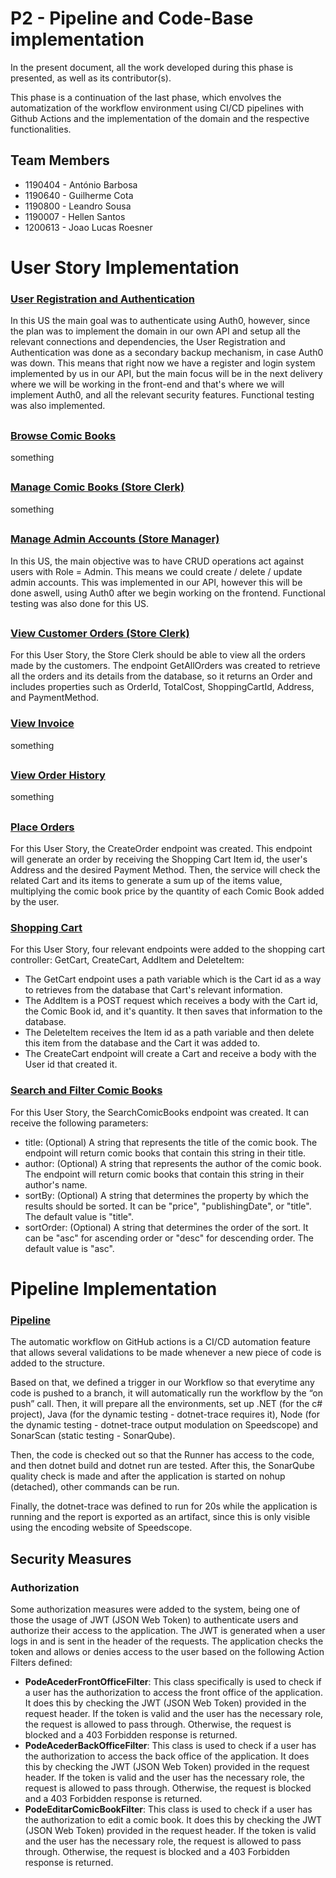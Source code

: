 # P2 - Pipeline and Code-Base implementation

In the present document, all the work developed during this phase is presented, as well as its contributor(s).

This phase is a continuation of the last phase, which envolves the automatization of the workflow environment using CI/CD pipelines with Github Actions and the implementation  of the domain and the respective functionalities.

## Team Members
- 1190404 - António Barbosa
- 1190640 - Guilherme Cota
- 1190800 - Leandro Sousa
- 1190007 - Hellen Santos
- 1200613 - Joao Lucas Roesner

# User Story Implementation

### [User Registration and Authentication](https://github.com/padrinoski/desofs2024_M1C_1/issues/1)

In this US the main goal was to authenticate using Auth0, however, since the plan was to implement the domain in our own API and setup all the relevant connections and dependencies, the User Registration and Authentication was done as a secondary backup mechanism, in case Auth0 was down. This means that right now we have a register and login system implemented by us in our API, but the main focus will be in the next delivery where we will be working in the front-end and that's where we will implement Auth0, and all the relevant security features. Functional testing was also implemented.

<h2>  </h2>

### [Browse Comic Books](https://github.com/padrinoski/desofs2024_M1C_1/issues/2)
something
<h2>  </h2>

### [Manage Comic Books (Store Clerk)](https://github.com/padrinoski/desofs2024_M1C_1/issues/8)
something
<h2>  </h2>

### [Manage Admin Accounts (Store Manager)](https://github.com/padrinoski/desofs2024_M1C_1/issues/10)
In this US, the main objective was to have CRUD operations act against users with Role = Admin. This means we could create / delete / update admin accounts. This was implemented in our API, however this will be done aswell, using Auth0 after we begin working on the frontend. Functional testing was also done for this US.
<h2>  </h2>

### [View Customer Orders (Store Clerk)](https://github.com/padrinoski/desofs2024_M1C_1/issues/9)
For this User Story, the  Store Clerk should be able to view all the orders made by the customers. The endpoint GetAllOrders was created to retrieve all the orders and its details from the database, so it returns an Order and includes properties such as OrderId, TotalCost, ShoppingCartId, Address, and PaymentMethod.

### [View Invoice](https://github.com/padrinoski/desofs2024_M1C_1/issues/7)
something
<h2>  </h2>

### [View Order History](https://github.com/padrinoski/desofs2024_M1C_1/issues/6)
something
<h2>  </h2>

### [Place Orders](https://github.com/padrinoski/desofs2024_M1C_1/issues/5)
For this User Story, the CreateOrder endpoint was created. This endpoint will generate an order by receiving the Shopping Cart Item id, the user's Address and the desired Payment Method. Then, the service will check the related Cart and its items to generate a sum up of the items value, multiplying the comic book price by the quantity of each Comic Book added by the user.

### [Shopping Cart](https://github.com/padrinoski/desofs2024_M1C_1/issues/4)
For this User Story, four relevant endpoints were added to the shopping cart controller: GetCart, CreateCart, AddItem and DeleteItem:
- The GetCart endpoint uses a path variable which is the Cart id as a way to retrieves from the database that Cart's relevant information.
- The AddItem is a POST request which receives a body with the Cart id, the Comic Book id, and it's quantity. It then saves that information to the database.
- The DeleteItem receives the Item id as a path variable and then delete this item from the database and the Cart it was added to.
- The CreateCart endpoint will create a Cart and receive a body with the User id that created it.

### [Search and Filter Comic Books](https://github.com/padrinoski/desofs2024_M1C_1/issues/3)
For this User Story, the SearchComicBooks endpoint was created. It can receive the following parameters:
- title: (Optional) A string that represents the title of the comic book. The endpoint will return comic books that contain this string in their title.
- author: (Optional) A string that represents the author of the comic book. The endpoint will return comic books that contain this string in their author's name.
- sortBy: (Optional) A string that determines the property by which the results should be sorted. It can be "price", "publishingDate", or "title". The default value is "title".
- sortOrder: (Optional) A string that determines the order of the sort. It can be "asc" for ascending order or "desc" for descending order. The default value is "asc".

# Pipeline Implementation

### [Pipeline](https://github.com/padrinoski/desofs2024_M1C_1/issues/11)
The automatic workflow on GitHub actions is a CI/CD automation feature that allows several validations to be made whenever a new piece of code is added to the structure.

Based on that, we defined a trigger in our Workflow so that everytime any code is pushed to a branch, it will automatically run the workflow by the “on push” call. Then, it will prepare all the environments, set up .NET (for the c# project), Java (for the dynamic testing - dotnet-trace requires it), Node (for the dynamic testing - dotnet-trace output modulation on Speedscope) and SonarScan (static testing - SonarQube).

Then, the code is checked out so that the Runner has access to the code, and then dotnet build and dotnet run are tested. After this, the SonarQube quality check is made and after the application is started on nohup (detached), other commands can be run.

Finally, the dotnet-trace was defined to run for 20s while the application is running and the report is exported as an artifact, since this is only visible using the encoding website of Speedscope.

## Security Measures

### Authorization
Some authorization measures were added to the system, being one of those the usage of JWT (JSON Web Token) to authenticate users and authorize their access to the application. The JWT is generated when a user logs in and is sent in the header of the requests. The application checks the token and allows or denies access to the user based on the following Action Filters defined:
- **PodeAcederFrontOfficeFilter**: This class specifically is used to check if a user has the authorization to access the front office of the application. It does this by checking the JWT (JSON Web Token) provided in the request header. If the token is valid and the user has the necessary role, the request is allowed to pass through. Otherwise, the request is blocked and a 403 Forbidden response is returned.
- **PodeAcederBackOfficeFilter**: This class is used to check if a user has the authorization to access the back office of the application. It does this by checking the JWT (JSON Web Token) provided in the request header. If the token is valid and the user has the necessary role, the request is allowed to pass through. Otherwise, the request is blocked and a 403 Forbidden response is returned.
- **PodeEditarComicBookFilter**: This class is used to check if a user has the authorization to edit a comic book. It does this by checking the JWT (JSON Web Token) provided in the request header. If the token is valid and the user has the necessary role, the request is allowed to pass through. Otherwise, the request is blocked and a 403 Forbidden response is returned.
